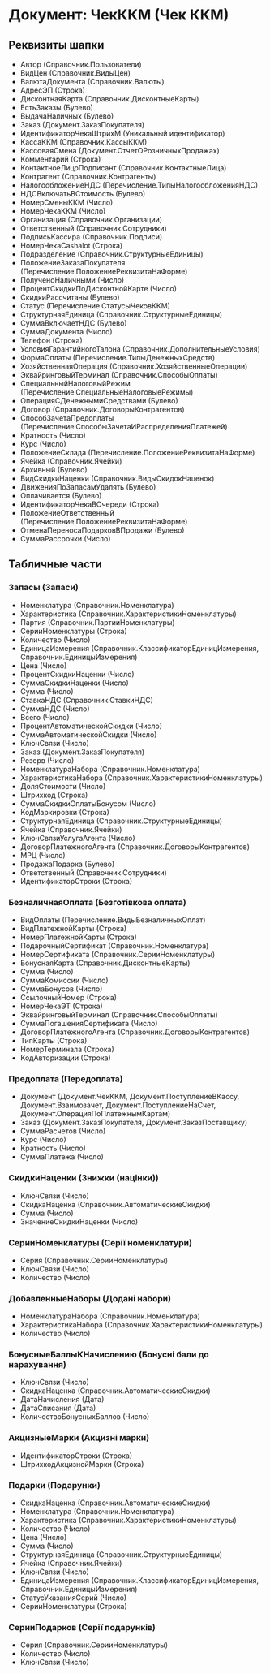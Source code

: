 ﻿# Документ: ЧекККМ (Чек ККМ)

## Реквизиты шапки

- Автор (Справочник.Пользователи)
- ВидЦен (Справочник.ВидыЦен)
- ВалютаДокумента (Справочник.Валюты)
- АдресЭП (Строка)
- ДисконтнаяКарта (Справочник.ДисконтныеКарты)
- ЕстьЗаказы (Булево)
- ВыдачаНаличных (Булево)
- Заказ (Документ.ЗаказПокупателя)
- ИдентификаторЧекаШтрихМ (Уникальный идентификатор)
- КассаККМ (Справочник.КассыККМ)
- КассоваяСмена (Документ.ОтчетОРозничныхПродажах)
- Комментарий (Строка)
- КонтактноеЛицоПодписант (Справочник.КонтактныеЛица)
- Контрагент (Справочник.Контрагенты)
- НалогообложениеНДС (Перечисление.ТипыНалогообложенияНДС)
- НДСВключатьВСтоимость (Булево)
- НомерСменыККМ (Число)
- НомерЧекаККМ (Число)
- Организация (Справочник.Организации)
- Ответственный (Справочник.Сотрудники)
- ПодписьКассира (Справочник.Подписи)
- НомерЧекаCashalot (Строка)
- Подразделение (Справочник.СтруктурныеЕдиницы)
- ПоложениеЗаказаПокупателя (Перечисление.ПоложениеРеквизитаНаФорме)
- ПолученоНаличными (Число)
- ПроцентСкидкиПоДисконтнойКарте (Число)
- СкидкиРассчитаны (Булево)
- Статус (Перечисление.СтатусыЧековККМ)
- СтруктурнаяЕдиница (Справочник.СтруктурныеЕдиницы)
- СуммаВключаетНДС (Булево)
- СуммаДокумента (Число)
- Телефон (Строка)
- УсловияГарантийногоТалона (Справочник.ДополнительныеУсловия)
- ФормаОплаты (Перечисление.ТипыДенежныхСредств)
- ХозяйственнаяОперация (Справочник.ХозяйственныеОперации)
- ЭквайринговыйТерминал (Справочник.СпособыОплаты)
- СпециальныйНалоговыйРежим (Перечисление.СпециальныеНалоговыеРежимы)
- ОперацияСДенежнымиСредствами (Булево)
- Договор (Справочник.ДоговорыКонтрагентов)
- СпособЗачетаПредоплаты (Перечисление.СпособыЗачетаИРаспределенияПлатежей)
- Кратность (Число)
- Курс (Число)
- ПоложениеСклада (Перечисление.ПоложениеРеквизитаНаФорме)
- Ячейка (Справочник.Ячейки)
- Архивный (Булево)
- ВидСкидкиНаценки (Справочник.ВидыСкидокНаценок)
- ДвиженияПоЗапасамУдалять (Булево)
- Оплачивается (Булево)
- ИдентификаторЧекаВОчереди (Строка)
- ПоложениеОтветственный (Перечисление.ПоложениеРеквизитаНаФорме)
- ОтменаПереносаПодарковВПродажи (Булево)
- СуммаРассрочки (Число)

## Табличные части

### Запасы (Запаси)

- Номенклатура (Справочник.Номенклатура)
- Характеристика (Справочник.ХарактеристикиНоменклатуры)
- Партия (Справочник.ПартииНоменклатуры)
- СерииНоменклатуры (Строка)
- Количество (Число)
- ЕдиницаИзмерения (Справочник.КлассификаторЕдиницИзмерения, Справочник.ЕдиницыИзмерения)
- Цена (Число)
- ПроцентСкидкиНаценки (Число)
- СуммаСкидкиНаценки (Число)
- Сумма (Число)
- СтавкаНДС (Справочник.СтавкиНДС)
- СуммаНДС (Число)
- Всего (Число)
- ПроцентАвтоматическойСкидки (Число)
- СуммаАвтоматическойСкидки (Число)
- КлючСвязи (Число)
- Заказ (Документ.ЗаказПокупателя)
- Резерв (Число)
- НоменклатураНабора (Справочник.Номенклатура)
- ХарактеристикаНабора (Справочник.ХарактеристикиНоменклатуры)
- ДоляСтоимости (Число)
- Штрихкод (Строка)
- СуммаСкидкиОплатыБонусом (Число)
- КодМаркировки (Строка)
- СтруктурнаяЕдиница (Справочник.СтруктурныеЕдиницы)
- Ячейка (Справочник.Ячейки)
- КлючСвязиУслугаАгента (Число)
- ДоговорПлатежногоАгента (Справочник.ДоговорыКонтрагентов)
- МРЦ (Число)
- ПродажаПодарка (Булево)
- Ответственный (Справочник.Сотрудники)
- ИдентификаторСтроки (Строка)

### БезналичнаяОплата (Безготівкова оплата)

- ВидОплаты (Перечисление.ВидыБезналичныхОплат)
- ВидПлатежнойКарты (Строка)
- НомерПлатежнойКарты (Строка)
- ПодарочныйСертификат (Справочник.Номенклатура)
- НомерСертификата (Справочник.СерииНоменклатуры)
- БонуснаяКарта (Справочник.ДисконтныеКарты)
- Сумма (Число)
- СуммаКомиссии (Число)
- СуммаБонусов (Число)
- СсылочныйНомер (Строка)
- НомерЧекаЭТ (Строка)
- ЭквайринговыйТерминал (Справочник.СпособыОплаты)
- СуммаПогашенияСертификата (Число)
- ДоговорПлатежногоАгента (Справочник.ДоговорыКонтрагентов)
- ТипКарты (Строка)
- НомерТерминала (Строка)
- КодАвторизации (Строка)

### Предоплата (Передоплата)

- Документ (Документ.ЧекККМ, Документ.ПоступлениеВКассу, Документ.Взаимозачет, Документ.ПоступлениеНаСчет, Документ.ОперацияПоПлатежнымКартам)
- Заказ (Документ.ЗаказПокупателя, Документ.ЗаказПоставщику)
- СуммаРасчетов (Число)
- Курс (Число)
- Кратность (Число)
- СуммаПлатежа (Число)

### СкидкиНаценки (Знижки (націнки))

- КлючСвязи (Число)
- СкидкаНаценка (Справочник.АвтоматическиеСкидки)
- Сумма (Число)
- ЗначениеСкидкиНаценки (Число)

### СерииНоменклатуры (Серії номенклатури)

- Серия (Справочник.СерииНоменклатуры)
- КлючСвязи (Число)
- Количество (Число)

### ДобавленныеНаборы (Додані набори)

- НоменклатураНабора (Справочник.Номенклатура)
- ХарактеристикаНабора (Справочник.ХарактеристикиНоменклатуры)
- Количество (Число)

### БонусныеБаллыКНачислению (Бонусні бали до нарахування)

- КлючСвязи (Число)
- СкидкаНаценка (Справочник.АвтоматическиеСкидки)
- ДатаНачисления (Дата)
- ДатаСписания (Дата)
- КоличествоБонусныхБаллов (Число)

### АкцизныеМарки (Акцизні марки)

- ИдентификаторСтроки (Строка)
- ШтрихкодАкцизнойМарки (Строка)

### Подарки (Подарунки)

- СкидкаНаценка (Справочник.АвтоматическиеСкидки)
- Номенклатура (Справочник.Номенклатура)
- Характеристика (Справочник.ХарактеристикиНоменклатуры)
- Количество (Число)
- Цена (Число)
- Сумма (Число)
- СтруктурнаяЕдиница (Справочник.СтруктурныеЕдиницы)
- Ячейка (Справочник.Ячейки)
- КлючСвязи (Число)
- ЕдиницаИзмерения (Справочник.КлассификаторЕдиницИзмерения, Справочник.ЕдиницыИзмерения)
- СтатусУказанияСерий (Число)
- СерииНоменклатуры (Строка)

### СерииПодарков (Серії подарунків)

- Серия (Справочник.СерииНоменклатуры)
- Количество (Число)
- КлючСвязи (Число)

